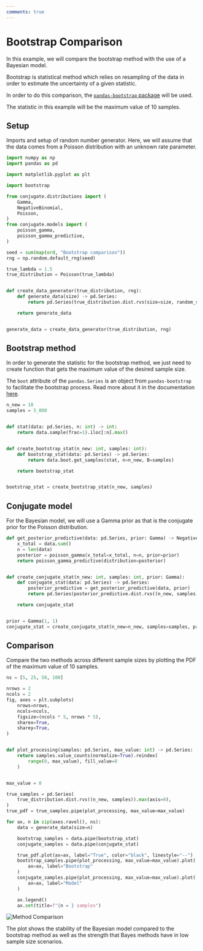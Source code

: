 ```yaml
---
comments: true
---
```

# Bootstrap Comparison

In this example, we will compare the bootstrap method with the use of a
Bayesian model.

Bootstrap is statistical method which relies on resampling of the
data in order to estimate the uncertainty of a given statistic.

In order to do this comparison, the [`pandas-bootstrap`
package](https://williambdean.github.io/pandas-bootstrap/) will be used.


The statistic in this example will be the maximum value of 10 samples.


## Setup

Imports and setup of random number generator. Here, we will assume that the
data comes from a Poisson distribution with an unknown rate parameter.

```python
import numpy as np
import pandas as pd

import matplotlib.pyplot as plt

import bootstrap

from conjugate.distributions import (
    Gamma,
    NegativeBinomial,
    Poisson,
)
from conjugate.models import (
    poisson_gamma,
    poisson_gamma_predictive,
)

seed = sum(map(ord, "Bootstrap comparison"))
rng = np.random.default_rng(seed)

true_lambda = 1.5
true_distribution = Poisson(true_lambda)


def create_data_generator(true_distribution, rng):
    def generate_data(size) -> pd.Series:
        return pd.Series(true_distribution.dist.rvs(size=size, random_state=rng))

    return generate_data


generate_data = create_data_generator(true_distribution, rng)
```

## Bootstrap method

In order to generate the statistic for the bootstrap method, we just need to
create function that gets the maximum value of the desired sample size.

The `boot` attribute of the `pandas.Series` is an object from
`pandas-bootstrap` to facilitate the bootstrap process. Read more about it in the
documentation [here](https://williambdean.github.io/pandas-bootstrap/extensions/).

```python
n_new = 10
samples = 5_000


def stat(data: pd.Series, n: int) -> int:
    return data.sample(frac=1).iloc[:n].max()


def create_bootstrap_stat(n_new: int, samples: int):
    def bootstrap_stat(data: pd.Series) -> pd.Series:
        return data.boot.get_samples(stat, n=n_new, B=samples)

    return bootstrap_stat


bootstrap_stat = create_bootstrap_stat(n_new, samples)
```

## Conjugate model

For the Bayesian model, we will use a Gamma prior as that is the conjugate
prior for the Poisson distribution.

```python
def get_posterior_predictive(data: pd.Series, prior: Gamma) -> NegativeBinomial:
    x_total = data.sum()
    n = len(data)
    posterior = poisson_gamma(x_total=x_total, n=n, prior=prior)
    return poisson_gamma_predictive(distribution=posterior)


def create_conjugate_stat(n_new: int, samples: int, prior: Gamma):
    def conjugate_stat(data: pd.Series) -> pd.Series:
        posterior_predictive = get_posterior_predictive(data, prior)
        return pd.Series(posterior_predictive.dist.rvs((n_new, samples)).max(axis=0))

    return conjugate_stat


prior = Gamma(1, 1)
conjugate_stat = create_conjugate_stat(n_new=n_new, samples=samples, prior=prior)
```

## Comparison

Compare the two methods across different sample sizes by plotting the PDF of
the maximum value of 10 samples.

```python
ns = [5, 25, 50, 100]

nrows = 2
ncols = 2
fig, axes = plt.subplots(
    nrows=nrows,
    ncols=ncols,
    figsize=(ncols * 5, nrows * 5),
    sharex=True,
    sharey=True,
)


def plot_processing(samples: pd.Series, max_value: int) -> pd.Series:
    return samples.value_counts(normalize=True).reindex(
        range(0, max_value), fill_value=0
    )


max_value = 8

true_samples = pd.Series(
    true_distribution.dist.rvs((n_new, samples)).max(axis=0),
)
true_pdf = true_samples.pipe(plot_processing, max_value=max_value)

for ax, n in zip(axes.ravel(), ns):
    data = generate_data(size=n)

    bootstrap_samples = data.pipe(bootstrap_stat)
    conjugate_samples = data.pipe(conjugate_stat)

    true_pdf.plot(ax=ax, label="True", color="black", linestyle="--")
    bootstrap_samples.pipe(plot_processing, max_value=max_value).plot(
        ax=ax, label="Bootstrap"
    )
    conjugate_samples.pipe(plot_processing, max_value=max_value).plot(
        ax=ax, label="Model"
    )

    ax.legend()
    ax.set(title=f"{n = } samples")
```

<!---
plt.savefig("./docs/images/bootstrap-comparison.png")
plt.close()
--->

![Method Comparison](./../images/bootstrap-comparison.png)

The plot shows the stability of the Bayesian model compared to the bootstrap
method as well as the strength that Bayes methods have in low sample size
scenarios.
